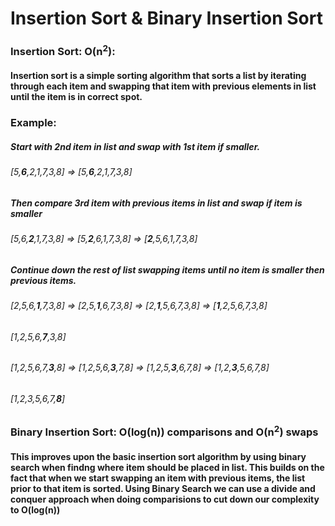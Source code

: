 # Insertion Sort & Binary Insertion Sort
### Insertion Sort: O(n<sup>2</sup>):
#### Insertion sort is a simple sorting algorithm that sorts a list by iterating through each item and swapping that item with previous elements in list until the item is in correct spot.
### Example:
##### Start with 2nd item in list and swap with 1st item if smaller.
###### [5,**6**,2,1,7,3,8] => [5,**6**,2,1,7,3,8]
##### Then compare 3rd item with previous items in list and swap if item is smaller 
###### [5,6,**2**,1,7,3,8] => [5,**2**,6,1,7,3,8] => [**2**,5,6,1,7,3,8]
##### Continue down the rest of list swapping items until no item is smaller then previous items.
###### [2,5,6,**1**,7,3,8] => [2,5,**1**,6,7,3,8] => [2,**1**,5,6,7,3,8] => [**1**,2,5,6,7,3,8]
###### [1,2,5,6,**7**,3,8]
###### [1,2,5,6,7,**3**,8] => [1,2,5,6,**3**,7,8] => [1,2,5,**3**,6,7,8] => [1,2,**3**,5,6,7,8]
###### [1,2,3,5,6,7,**8**]
### Binary Insertion Sort: O(log(n)) comparisons and O(n<sup>2</sup>) swaps
#### This improves upon the basic insertion sort algorithm by using binary search when findng where item should be placed in list. This builds on the fact that when we start swapping an item with previous items, the list prior to that item is sorted. Using Binary Search we can use a divide and conquer approach when doing comparisions to cut down our complexity to O(log(n))
